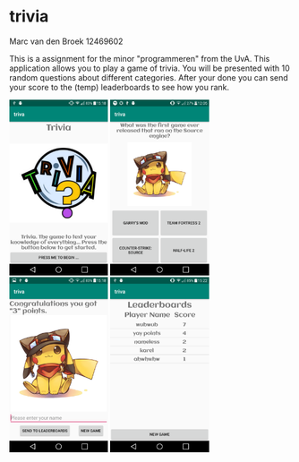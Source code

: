 # trivia

Marc van den Broek 12469602

This is a assignment for the minor "programmeren" from the UvA. This application allows you to play a game of trivia. You will be presented with 10 random questions about different categories. After your done you can send your score to the (temp) leaderboards to see how you rank.

<img src="https://github.com/broekm006/trivia/blob/master/doc/screen_trivia1.png" height="20%" width="35%"/> <img src="https://github.com/broekm006/trivia/blob/master/doc/screen_trivia.png" height="20%" width="35%"/> <img src="https://github.com/broekm006/trivia/blob/master/doc/screen_trivia2.png" height="20%" width="35%"/> <img src="https://github.com/broekm006/trivia/blob/master/doc/screen_trivia3.png" height="20%" width="35%"/>
